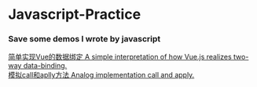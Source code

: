 # Javascript-Practice
### Save some demos I wrote by javascript
[简单实现Vue的数据绑定 A simple interpretation of how Vue.js realizes two-way data-binding.](https://github.com/DengZhihao/Javascript-Practice/blob/master/data-binding.html)<br>
[模拟call和aplly方法 Analog implementation call and apply.](https://github.com/DengZhihao/Javascript-Practice/blob/master/Analog%20implementation%20call%20and%20apply)
